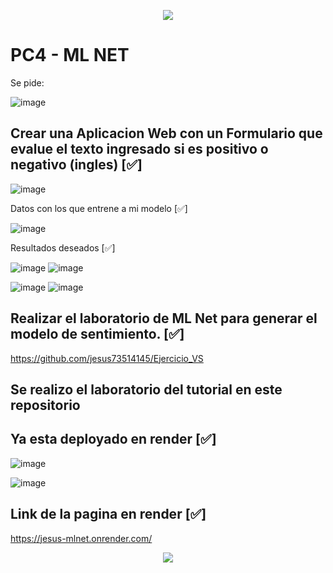 <p align="center">
  <img src="https://user-images.githubusercontent.com/73097560/115834477-dbab4500-a447-11eb-908a-139a6edaec5c.gif">
</p>

# PC4 - ML NET
Se pide:

![image](https://github.com/jesus73514145/Ejercicio_06112023/assets/114105503/94db1040-9bd7-4df4-8894-47a7a7601f84)

## Crear una Aplicacion Web con un Formulario que evalue el texto ingresado si es positivo o negativo (ingles)  [✅]
![image](https://github.com/jesus73514145/Ejercicio_06112023/assets/114105503/0f956393-930f-4249-a9a1-02f97abe83df)

Datos con los que entrene a mi modelo  [✅]

![image](https://github.com/jesus73514145/Ejercicio_06112023/assets/114105503/1ea411ca-f9f5-4768-8de3-c52cccd603f3)

Resultados deseados  [✅]

![image](https://github.com/jesus73514145/Ejercicio_06112023/assets/114105503/327a2d8b-5018-4211-8d83-51d4c9d3a937)
![image](https://github.com/jesus73514145/Ejercicio_06112023/assets/114105503/ee2cd3cd-19a9-4b90-8bd8-d66c103ffee4)

![image](https://github.com/jesus73514145/Ejercicio_06112023/assets/114105503/6dfd5808-32db-4ab7-b670-e6db983a7572)
![image](https://github.com/jesus73514145/Ejercicio_06112023/assets/114105503/f393fd96-8051-4f45-a0a8-6f4cf63d7cc6)

## Realizar el laboratorio de ML Net para generar el modelo de sentimiento.  [✅]
https://github.com/jesus73514145/Ejercicio_VS

## Se realizo el laboratorio del tutorial en este repositorio

## Ya esta deployado en render [✅]
![image](https://github.com/jesus73514145/Ejercicio_06112023/assets/114105503/5b624ab1-5614-4188-9243-10ce8e386595)

![image](https://github.com/jesus73514145/Ejercicio_06112023/assets/114105503/7e8dd4a6-ac0d-413c-b91c-b0630bc43c34)


## Link de la pagina en render [✅]
https://jesus-mlnet.onrender.com/ 

<p align="center">
  <img src="https://user-images.githubusercontent.com/73097560/115834477-dbab4500-a447-11eb-908a-139a6edaec5c.gif">
</p>
